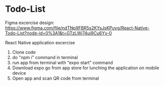 # Todo-List
Figma excercise design:
https://www.figma.com/file/ndTNp9FBR5s2KYsJsKPuyg/React-Native-Todo-List?node-id=0%3A1&t=GTzLWj74ui9Cu6Yv-0

React Native application excercise
1. Clone code
2. do "npm i" command in terminal
3. run app from terminal with "expo start" command
4. Download expo go from app store for lunching the application on mobile device
5. Open app and scan QR code from terminal
